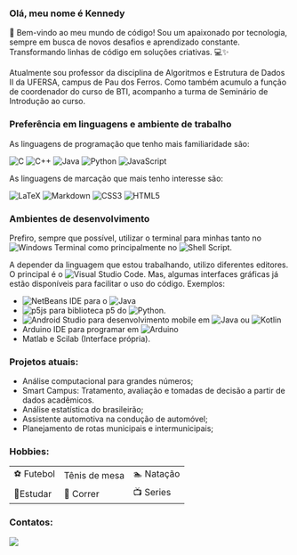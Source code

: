 ### Olá, meu nome é Kennedy
👋 Bem-vindo ao meu mundo de código! Sou um apaixonado por tecnologia, sempre em busca de novos desafios e aprendizado constante. Transformando linhas de código em soluções criativas. 💻✨

Atualmente sou professor da disciplina de Algoritmos e Estrutura de Dados II da UFERSA, campus de Pau dos Ferros. Como também acumulo a função de coordenador do curso de BTI, acompanho a turma de Seminário de Introdução ao curso. 

### Preferência em linguagens e ambiente de trabalho

As linguagens de programação que tenho mais familiaridade são:

![C](https://img.shields.io/badge/c-%2300599C.svg?style=for-the-badge&logo=c&logoColor=white) ![C++](https://img.shields.io/badge/c++-%2300599C.svg?style=for-the-badge&logo=c%2B%2B&logoColor=white) ![Java](https://img.shields.io/badge/java-%23ED8B00.svg?style=for-the-badge&logo=openjdk&logoColor=white) ![Python](https://img.shields.io/badge/python-3670A0?style=for-the-badge&logo=python&logoColor=ffdd54) ![JavaScript](https://img.shields.io/badge/javascript-%23323330.svg?style=for-the-badge&logo=javascript&logoColor=%23F7DF1E)
  
 As linguagens de marcação que mais tenho interesse são:

![LaTeX](https://img.shields.io/badge/latex-%23008080.svg?style=for-the-badge&logo=latex&logoColor=white) ![Markdown](https://img.shields.io/badge/markdown-%23000000.svg?style=for-the-badge&logo=markdown&logoColor=white) ![CSS3](https://img.shields.io/badge/css3-%231572B6.svg?style=for-the-badge&logo=css3&logoColor=white) ![HTML5](https://img.shields.io/badge/html5-%23E34F26.svg?style=for-the-badge&logo=html5&logoColor=white)

### Ambientes de desenvolvimento

Prefiro, sempre que possível, utilizar o terminal para minhas tanto no ![Windows Terminal](https://img.shields.io/badge/Windows%20Terminal-%234D4D4D.svg?style=for-the-badge&logo=windows-terminal&logoColor=white) como principalmente no ![Shell Script](https://img.shields.io/badge/shell_script-%23121011.svg?style=for-the-badge&logo=gnu-bash&logoColor=white).

A depender da linguagem que estou trabalhando, utilizo diferentes editores. O principal é o ![Visual Studio Code](https://img.shields.io/badge/Visual%20Studio%20Code-0078d7.svg?style=for-the-badge&logo=visual-studio-code&logoColor=white). Mas, algumas interfaces gráficas já estão disponíveis para facilitar o uso do código. Exemplos:

 + ![NetBeans IDE](https://img.shields.io/badge/NetBeansIDE-1B6AC6.svg?style=for-the-badge&logo=apache-netbeans-ide&logoColor=white) para o ![Java](https://img.shields.io/badge/java-%23ED8B00.svg?style=for-the-badge&logo=openjdk&logoColor=white)
 + ![p5js](https://img.shields.io/badge/p5.js-ED225D?style=for-the-badge&logo=p5.js&logoColor=FFFFFF) para biblioteca p5 do ![Python](https://img.shields.io/badge/python-3670A0?style=for-the-badge&logo=python&logoColor=ffdd54).
 + ![Android Studio](https://img.shields.io/badge/Android%20Studio-3DDC84.svg?style=for-the-badge&logo=android-studio&logoColor=white) para desenvolvimento mobile em ![Java](https://img.shields.io/badge/java-%23ED8B00.svg?style=for-the-badge&logo=openjdk&logoColor=white) ou ![Kotlin](https://img.shields.io/badge/kotlin-%237F52FF.svg?style=for-the-badge&logo=kotlin&logoColor=white)
 + Arduino IDE para programar em ![Arduino](https://img.shields.io/badge/-Arduino-00979D?style=for-the-badge&logo=Arduino&logoColor=white)
 + Matlab e Scilab (Interface própria).

### Projetos atuais:

+ Análise computacional para grandes números;
+ Smart Campus: Tratamento, avaliação e tomadas de decisão a partir de dados acadêmicos.
+ Análise estatística do brasileirão;
+ Assistente automotiva na condução de automóvel;
+ Planejamento de rotas municipais e intermunicipais;

### Hobbies:

|           |               |           |
| --------- | ------------- | --------- |
| ⚽ Futebol | Tênis de mesa | 🏊 Natação |
|📖Estudar|🏃 Correr|📺 Series|





### Contatos:

[<img src="https://img.shields.io/badge/Gmail-D14836?style=for-the-badge&logo=gmail&logoColor=white" />](mailto:kennedy.lopes@gmail.com)

<!--
**kennedyufersa/kennedyufersa** is a ✨ _special_ ✨ repository because its `README.md` (this file) appears on your GitHub profile.

Here are some ideas to get you started:

- 🔭 I’m currently working on ...
- 🌱 I’m currently learning ...
- 👯 I’m looking to collaborate on ...
- 🤔 I’m looking for help with ...
- 💬 Ask me about ...
- 📫 How to reach me: ...
- 😄 Pronouns: ...
- ⚡ Fun fact: ...
-->
